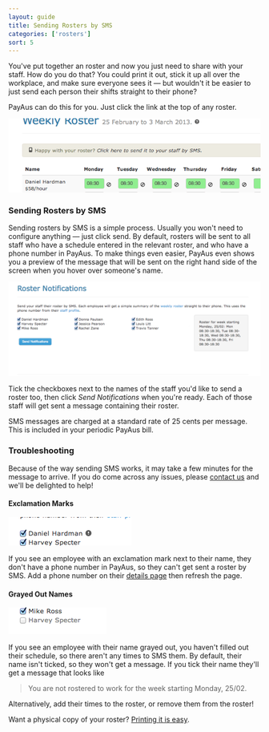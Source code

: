 ```yaml
---
layout: guide
title: Sending Rosters by SMS
categories: ['rosters']
sort: 5
---
```


You've put together an roster and now you just need to share with your staff. How do you do that? You could print it out, stick it up all over the workplace, and make sure everyone sees it &mdash; but wouldn't it be easier to just send each person their shifts straight to their phone?

PayAus can do this for you. Just click the link at the top of any roster.

![Click the link to send a roster by SMS](/img/rosters/send_by_sms_prompt.png)

### Sending Rosters by SMS

Sending rosters by SMS is a simple process. Usually you won't need to configure anything &mdash; just click send. By default, rosters will be sent to all staff who have a schedule entered in the relevant roster, and who have a phone number in PayAus. To make things even easier, PayAus even shows you a preview of the message that will be sent on the right hand side of the screen when you hover over someone's name.

![Sending rosters by SMS](/img/rosters/send_roster_by_sms.png)

Tick the checkboxes next to the names of the staff you'd like to send a roster too, then click *Send Notifications* when you're ready. Each of those staff will get sent a message containing their roster.

SMS messages are charged at a standard rate of 25 cents per message. This is included in your periodic PayAus bill.

### Troubleshooting

Because of the way sending SMS works, it may take a few minutes for the message to arrive. If you do come across any issues, please [contact us](http://www.payaus.com/about/us?from=help) and we'll be delighted to help!

#### Exclamation Marks

![User with an exclamation sign](/img/rosters/sms_exclamation.png)

If you see an employee with an exclamation mark next to their name, they don't have a phone number in PayAus, so they can't get sent a roster by SMS. Add a phone number on their [details page](../../staff/team/) then refresh the page.

#### Grayed Out Names

![User with a grayed out name](/img/rosters/sms_gray.png)

If you see an employee with their name grayed out, you haven't filled out their schedule, so there aren't any times to SMS them. By default, their name isn't ticked, so they won't get a message. If you tick their name they'll get a message that looks like

> You are not rostered to work for the week starting Monday, 25/02.

Alternatively, add their times to the roster, or remove them from the roster!

<div class="alert alert-block">
	<i class="icon-print"> </i>
	<p>
		Want a physical copy of your roster? <a href="../printing/" title="PayAus lets you print out beautiful rosters in no time">Printing it is easy</a>.
	</p>
</div>